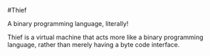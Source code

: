 #Thief

A binary programming language, literally!

Thief is a virtual machine that acts more like a binary programming language, rather than merely having a byte code interface.
